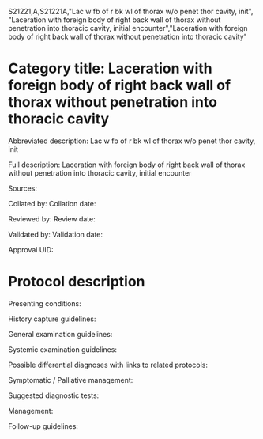S21221,A,S21221A,"Lac w fb of r bk wl of thorax w/o penet thor cavity, init", "Laceration with foreign body of right back wall of thorax without penetration into thoracic cavity, initial encounter","Laceration with foreign body of right back wall of thorax without penetration into thoracic cavity"
# Category title: Laceration with foreign body of right back wall of thorax without penetration into thoracic cavity

Abbreviated description: Lac w fb of r bk wl of thorax w/o penet thor cavity, init

Full description: Laceration with foreign body of right back wall of thorax without penetration into thoracic cavity, initial encounter

Sources:

Collated by:
Collation date:

Reviewed by:
Review date:

Validated by:
Validation date:

Approval UID:

# Protocol description

Presenting conditions:

History capture guidelines:

General examination guidelines:

Systemic examination guidelines:

Possible differential diagnoses with links to related protocols:

Symptomatic / Palliative management:

Suggested diagnostic tests:

Management:

Follow-up guidelines:
